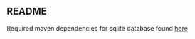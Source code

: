 ## README ##
Required maven dependencies for sqlite database found [here](http://dev.bukkit.org/bukkit-plugins/sqlibrary/)